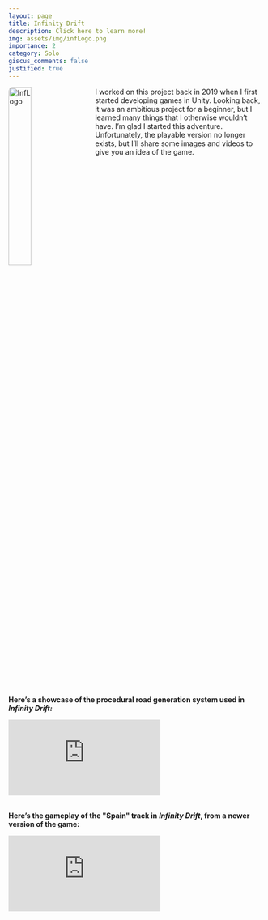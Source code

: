 ```yaml
---
layout: page
title: Infinity Drift
description: Click here to learn more!
img: assets/img/infLogo.png
importance: 2
category: Solo
giscus_comments: false
justified: true
---
```


<div>
    <img src="{{ '/assets/img/infLogo.png' | relative_url }}" alt="InfLogo" style="float: left; width: 30%; margin-right: 20px; border-radius: 8px;">
    <p>
        I worked on this project back in 2019 when I first started developing games in Unity. Looking back, it was an ambitious project for a beginner, but I learned many things that I otherwise wouldn’t have. I’m glad I started this adventure. Unfortunately, the playable version no longer exists, but I’ll share some images and videos to give you an idea of the game.
    </p>
</div>

<div style="clear: both;"></div><br>

**Here’s a showcase of the procedural road generation system used in *Infinity Drift:***

<div class="video-container">
  <iframe
    src="https://www.youtube.com/embed/yqFwiq6i9yw?si=jVOr8l-GMfyISe9N"
    title="YouTube video player"
    frameborder="0"
    allow="accelerometer; autoplay; clipboard-write; encrypted-media; gyroscope; picture-in-picture; web-share"
    allowfullscreen>
  </iframe>
</div><br>

**Here’s the gameplay of the "Spain" track in *Infinity Drift*, from a newer version of the game:**

<div class="video-container">
  <iframe
    src="https://www.youtube.com/embed/nJX1X_r_FP0?si=nEQyitM-jOcKRs8Q"
    title="YouTube video player"
    frameborder="0"
    allow="accelerometer; autoplay; clipboard-write; encrypted-media; gyroscope; picture-in-picture; web-share"
    allowfullscreen>
  </iframe>
</div>
